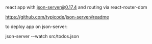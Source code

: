 react app with json-server@0.17.4 and routing via react-router-dom

https://github.com/typicode/json-server#readme

to deploy app on json-server:

json-server --watch src/todos.json
